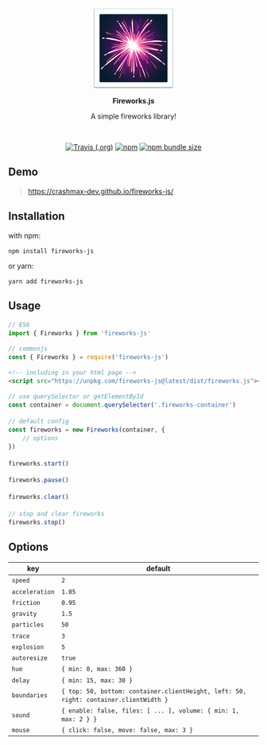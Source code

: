 <br/>
<p align="center">
    <img src="test/images/fireworks_emoji.png" />
</p>

<p align="center"><b>Fireworks.js</b></p>

<p align="center">
    A simple fireworks library!
</p>
<br/>

<p align="center">
    <a href="https://travis-ci.com/github/crashmax-dev/fireworks-js" target="_blank"><img alt="Travis (.org)" src="https://travis-ci.com/crashmax-dev/fireworks-js.svg?branch=master"></a>
    <a href="https://www.npmjs.com/package/fireworks-js" target="_blank"><img alt="npm" src="https://img.shields.io/npm/v/fireworks-js"></a>
    <a href="#"><img alt="npm bundle size" src="https://img.shields.io/bundlephobia/min/fireworks-js"></a>
</p>

## Demo

> https://crashmax-dev.github.io/fireworks-js/

## Installation

with npm:

```
npm install fireworks-js
```

or yarn:

```
yarn add fireworks-js
```

## Usage

```js 
// ES6
import { Fireworks } from 'fireworks-js'
```

```js
// commonjs
const { Fireworks } = require('fireworks-js')
```

```html
<!-- including in your html page -->
<script src="https://unpkg.com/fireworks-js@latest/dist/fireworks.js"></script>
```

```js
// use querySelector or getElementById
const container = document.querySelector('.fireworks-container')

// default config
const fireworks = new Fireworks(container, {
    // options
})

fireworks.start()

fireworks.pause()

fireworks.clear()

// stop and clear fireworks
fireworks.stop()
```

## Options

key | default
----|--------
`speed` | `2`
`acceleration` | `1.05`
`friction` | `0.95`
`gravity` | `1.5`
`particles` | `50`
`trace` | `3`
`explosion` | `5`
`autoresize` | `true`
`hue` | `{ min: 0, max: 360 }`
`delay` | `{ min: 15, max: 30 }`
`boundaries` | `{ top: 50, bottom: container.clientHeight, left: 50, right: container.clientWidth }`
`sound` | `{ enable: false, files: [ ... ], volume: { min: 1, max: 2 } }`
`mouse` | `{ click: false, move: false, max: 3 }`
